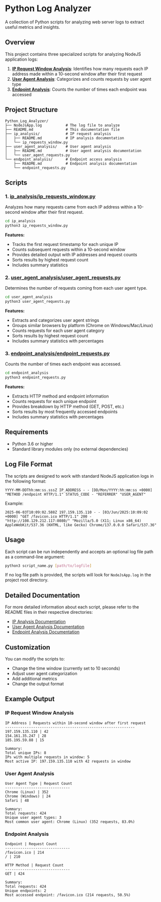 # Python Log Analyzer

A collection of Python scripts for analyzing web server logs to extract useful metrics and insights.

## Overview

This project contains three specialized scripts for analyzing NodeJS application logs:

1. **[IP Request Window Analysis](ip_analysis/README.md)**: Identifies how many requests each IP address made within a 10-second window after their first request
2. **[User Agent Analysis](user_agent_analysis/README.md)**: Categorizes and counts requests by user agent type
3. **[Endpoint Analysis](endpoint_analysis/README.md)**: Counts the number of times each endpoint was accessed

## Project Structure

```
Python_Log_Analyzer/
├── NodeJsApp.log           # The log file to analyze
├── README.md               # This documentation file
├── ip_analysis/            # IP request analysis
│   ├── README.md           # IP analysis documentation
│   └── ip_requests_window.py
├── user_agent_analysis/    # User agent analysis
│   ├── README.md           # User agent analysis documentation
│   └── user_agent_requests.py
└── endpoint_analysis/      # Endpoint access analysis
    ├── README.md           # Endpoint analysis documentation
    └── endpoint_requests.py
```

## Scripts

### 1. [ip_analysis/ip_requests_window.py](ip_analysis/README.md)

Analyzes how many requests came from each IP address within a 10-second window after their first request.

```bash
cd ip_analysis
python3 ip_requests_window.py
```

**Features:**
- Tracks the first request timestamp for each unique IP
- Counts subsequent requests within a 10-second window
- Provides detailed output with IP addresses and request counts
- Sorts results by highest request count
- Includes summary statistics

### 2. [user_agent_analysis/user_agent_requests.py](user_agent_analysis/README.md)

Determines the number of requests coming from each user agent type.

```bash
cd user_agent_analysis
python3 user_agent_requests.py
```

**Features:**
- Extracts and categorizes user agent strings
- Groups similar browsers by platform (Chrome on Windows/Mac/Linux)
- Counts requests for each user agent category
- Sorts results by highest request count
- Includes summary statistics with percentages

### 3. [endpoint_analysis/endpoint_requests.py](endpoint_analysis/README.md)

Counts the number of times each endpoint was accessed.

```bash
cd endpoint_analysis
python3 endpoint_requests.py
```

**Features:**
- Extracts HTTP method and endpoint information
- Counts requests for each unique endpoint
- Provides breakdown by HTTP method (GET, POST, etc.)
- Sorts results by most frequently accessed endpoints
- Includes summary statistics with percentages

## Requirements

- Python 3.6 or higher
- Standard library modules only (no external dependencies)

## Log File Format

The scripts are designed to work with standard NodeJS application logs in the following format:

```
YYYY-MM-DDThh:mm:ss.sssZ IP_ADDRESS - - [DD/Mon/YYYY:hh:mm:ss +0000] "METHOD /endpoint HTTP/1.1" STATUS_CODE - "REFERRER" "USER_AGENT"
```

Example:
```
2025-06-03T10:09:02.588Z 197.159.135.110 - - [03/Jun/2025:10:09:02 +0000] "GET /favicon.ico HTTP/1.1" 200 - "http://108.129.212.117:8080/" "Mozilla/5.0 (X11; Linux x86_64) AppleWebKit/537.36 (KHTML, like Gecko) Chrome/137.0.0.0 Safari/537.36"
```

## Usage

Each script can be run independently and accepts an optional log file path as a command-line argument:

```bash
python3 script_name.py [path/to/logfile]
```

If no log file path is provided, the scripts will look for `NodeJsApp.log` in the project root directory.

## Detailed Documentation

For more detailed information about each script, please refer to the README files in their respective directories:

- [IP Analysis Documentation](ip_analysis/README.md)
- [User Agent Analysis Documentation](user_agent_analysis/README.md)
- [Endpoint Analysis Documentation](endpoint_analysis/README.md)

## Customization

You can modify the scripts to:
- Change the time window (currently set to 10 seconds)
- Adjust user agent categorization
- Add additional metrics
- Change the output format

## Example Output

### IP Request Window Analysis
```
IP Address | Requests within 10-second window after first request
------------------------------------------------------------
197.159.135.110 | 42
154.161.35.247 | 28
185.195.59.88 | 15

Summary:
Total unique IPs: 8
IPs with multiple requests in window: 5
Most active IP: 197.159.135.110 with 42 requests in window
```

### User Agent Analysis
```
User Agent Type | Request Count
------------------------------
Chrome (Linux) | 352
Chrome (Windows) | 24
Safari | 48

Summary:
Total requests: 424
Unique user agent types: 3
Most common user agent: Chrome (Linux) (352 requests, 83.0%)
```

### Endpoint Analysis
```
Endpoint | Request Count
------------------------------
/favicon.ico | 214
/ | 210

HTTP Method | Request Count
------------------------------
GET | 424

Summary:
Total requests: 424
Unique endpoints: 2
Most accessed endpoint: /favicon.ico (214 requests, 50.5%)
```